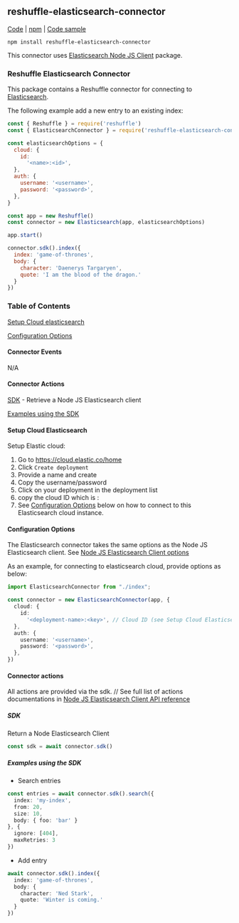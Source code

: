 ## reshuffle-elasticsearch-connector

[Code](https://github.com/reshufflehq/reshuffle-elasticsearch-connector) |  [npm](https://www.npmjs.com/package/reshuffle-elasticsearch-connector) | [Code sample](https://github.com/reshufflehq/reshuffle/tree/master/examples/elasticsearch)

`npm install reshuffle-elasticsearch-connector`

This connector uses [Elasticsearch Node JS Client](https://www.npmjs.com/package/@elastic/elasticsearch) package.


### Reshuffle Elasticsearch Connector

This package contains a Reshuffle connector for connecting to [Elasticsearch](https://www.elastic.co/elasticsearch/).

The following example add a new entry to an existing index:
```js
const { Reshuffle } = require('reshuffle')
const { ElasticsearchConnector } = require('reshuffle-elasticsearch-connector')

const elasticsearchOptions = {
  cloud: {
    id:
      '<name>:<id>',
  },
  auth: {
    username: '<username>',
    password: '<password>',
  },
}

const app = new Reshuffle()
const connector = new Elasticsearch(app, elasticsearchOptions)

app.start()

connector.sdk().index({
  index: 'game-of-thrones',
  body: {
    character: 'Daenerys Targaryen',
    quote: 'I am the blood of the dragon.'
  }
})
```

### Table of Contents

[Setup Cloud elasticsearch](#setup)

[Configuration Options](#configuration)

#### Connector Events

N/A

#### Connector Actions

[SDK](#sdk) - Retrieve a Node JS Elasticsearch client

[Examples using the SDK](#sdk)

#### <a name="setup"></a>Setup Cloud Elasticsearch
Setup Elastic cloud:

1. Go to https://cloud.elastic.co/home
2. Click `Create deployment`
3. Provide a name and create
4. Copy the username/password   
4. Click on your deployment in the deployment list
5. copy the cloud ID which is <deployment-name>:<key>
6. See [Configuration Options](#configuration) below on how to connect to this Elasticsearch cloud instance.

#### <a name="configuration"></a>Configuration Options

The Elasticsearch connector takes the same options as the Node JS Elasticsearch client.
See [Node JS Elasticsearch Client options](https://www.elastic.co/guide/en/elasticsearch/client/javascript-api/current/client-configuration.html)

As an example, for connecting to elasticsearch cloud, provide options as below:

```typescript
import ElasticsearchConnector from "./index";

const connector = new ElasticsearchConnector(app, {
  cloud: {
    id:
      '<deployment-name>:<key>', // Cloud ID (see Setup Cloud Elasticsearch above for obtaining this id)
  },
  auth: {
    username: '<username>',
    password: '<password>',
  },
})
```

#### Connector actions

All actions are provided via the sdk.
// See full list of actions documentations in [Node JS Elasticsearch Client API reference](https://www.elastic.co/guide/en/elasticsearch/client/javascript-api/current/api-reference.html#api-reference)

##### <a name="sdk"></a>SDK

Return a Node Elasticsearch Client

```typescript
const sdk = await connector.sdk()
```

##### <a name="examples"></a>Examples using the SDK

- Search entries
```typescript
const entries = await connector.sdk().search({
  index: 'my-index',
  from: 20,
  size: 10,
  body: { foo: 'bar' }
}, {
  ignore: [404],
  maxRetries: 3
})
```

- Add entry
```typescript
await connector.sdk().index({
  index: 'game-of-thrones',
  body: {
    character: 'Ned Stark',
    quote: 'Winter is coming.'
  }
})
```
